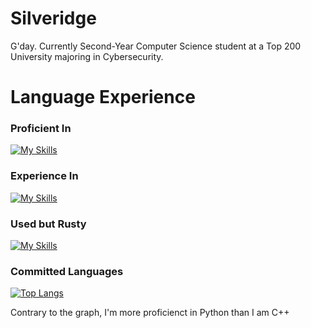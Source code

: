 # Silveridge
G'day. Currently Second-Year Computer Science student at a Top 200 University majoring in Cybersecurity.

# Language Experience
### Proficient In
[![My Skills](https://skillicons.dev/icons?i=py,github,java,arduino)](https://skillicons.dev)

### Experience In
[![My Skills](https://skillicons.dev/icons?i=qt,md,js,html,css,figma)](https://skillicons.dev)

### Used but Rusty
[![My Skills](https://skillicons.dev/icons?i=netlify,cs,cpp)](https://skillicons.dev)

### Committed Languages
[![Top Langs](https://github-readme-stats.vercel.app/api/top-langs/?username=Silveridge&layout=donut-vertical)](https://github.com/anuraghazra/github-readme-stats)

Contrary to the graph, I'm more proficienct in Python than I am C++
